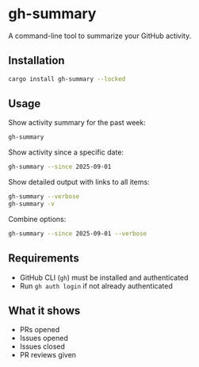 # gh-summary

A command-line tool to summarize your GitHub activity.

## Installation

```bash
cargo install gh-summary --locked
```

## Usage

Show activity summary for the past week:

```bash
gh-summary
```

Show activity since a specific date:

```bash
gh-summary --since 2025-09-01
```

Show detailed output with links to all items:

```bash
gh-summary --verbose
gh-summary -v
```

Combine options:

```bash
gh-summary --since 2025-09-01 --verbose
```

## Requirements

- GitHub CLI (`gh`) must be installed and authenticated
- Run `gh auth login` if not already authenticated

## What it shows

- PRs opened
- Issues opened
- Issues closed
- PR reviews given
